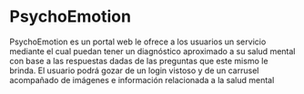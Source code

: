 # PsychoEmotion
PsychoEmotion es un portal web le ofrece a los usuarios un servicio mediante el cual puedan tener un diagnóstico aproximado a su salud mental con base a las respuestas dadas de las preguntas que este mismo le brinda. El usuario podrá gozar de un login vistoso y de un carrusel acompañado de imágenes e información relacionada a la salud mental
